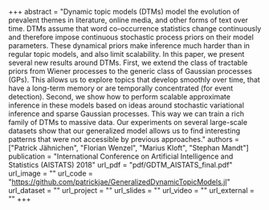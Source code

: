 +++
abstract = "Dynamic topic models (DTMs) model the evolution of prevalent themes in literature, online media, and other forms of text over time. DTMs assume that word co-occurrence statistics change continuously and therefore impose continuous stochastic process priors on their model parameters. These dynamical priors make inference much harder than in regular topic models, and also limit scalability. In this paper, we present several new results around DTMs. First, we extend the class of tractable priors from Wiener processes to the generic class of Gaussian processes (GPs). This allows us to explore topics that develop smoothly over time, that have a long-term memory or are temporally concentrated (for event detection). Second, we show how to perform scalable approximate inference in these models based on ideas around stochastic variational inference and sparse Gaussian processes. This way we can train a rich family of DTMs to massive data. Our experiments on several large-scale datasets show that our generalized model allows us to find interesting patterns that were not accessible by previous approaches."
authors = ["Patrick Jähnichen", "Florian Wenzel", "Marius Kloft", "Stephan Mandt"]
publication = "International Conference on Artificial Intelligence and Statistics (AISTATS) 2018"
url_pdf = "pdf/GDTM_AISTATS_final.pdf"
url_image = ""
url_code = "https://github.com/patrickjae/GeneralizedDynamicTopicModels.jl"
url_dataset = ""
url_project = ""
url_slides = ""
url_video = ""
url_external = ""
+++